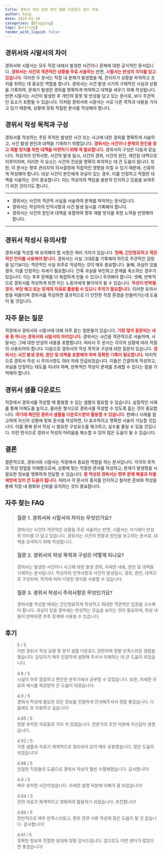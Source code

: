 ```yaml
---
title: 경위서 작성 요령 양식 샘플 다운로드 필수 자료
author: bing
date: 2025-01-30
categories: [Blogging]
tags: [writing]
render_with_liquid: false
---
```



<h2 id='경위서와 시말서의 차이'>경위서와 시말서의 차이</h2>

<p>경위서와 시말서는 모두 직장 내에서 발생한 사건이나 문제에 대한 공식적인 문서입니다. <b><span style="color: #ee2323;">경위서는 사건의 객관적인 상황을 주로 서술하는</span></b> 반면, <b><span style="color: #ee2323;">시말서는 반성의 의미를 담고 있습니다.</span></b> 이러한 두 문서는 직장 내 문제가 발생했을 때, 관리자가 상황을 파악하고 조치를 취하는 데 중요한 역할을 합니다. 경위서는 사건 발생 시기의 구체적인 사실과 상황을 기록하여, 문제가 발생한 경위를 명확하게 파악하고 대책을 세우기 위해 작성됩니다. 반면 시말서는 사건이 발생한 후 개인의 잘못 및 반성을 담고 있는 문서로, 보다 주관적인 요소가 포함될 수 있습니다. 이처럼 경위서와 시말서는 서로 다른 목적과 내용을 가지고 있기 때문에, 상황에 맞춰 적절한 문서를 작성해야 합니다.</p>

<h2 id='경위서 작성 목적과 구성'>경위서 작성 목적과 구성</h2>

<p>경위서를 작성하는 주된 목적은 발생한 사건 또는 사고에 대한 경위를 명확하게 서술하고, 사건 발생 원인과 대책을 기재하기 위함입니다. <b><span style="color: #ee2323;">경위서는 사건이나 문제의 원인을 찾고 재발 방지를 위한 대책을 마련하기 위해 꼭 필요합니다.</span></b> 경위서의 구성은 다음과 같습니다. 작성자의 인적사항, 사건의 발생 일시, 사건의 경위, 사건의 원인, 제안된 대책으로 이루어지며, 이러한 각 요소는 사건의 진상을 명확히 파악하는 데 큰 도움이 됩니다. 또한, 이 문서는 향후 관리자의 의사결정에 직접적인 영향을 미칠 수 있기 때문에, 신중하게 작성해야 합니다. 대상 사건이 본인에게 과실이 있는 경우, 이를 인정하고 적절한 대책을 서술하는 것이 중요합니다. 이는 작성자의 책임을 충분히 인지하고 있음을 보여주기 위한 것이기도 합니다.</p>

<hr />

<ul>
    <li>경위서는 사건의 객관적 사실을 서술하여 문제를 파악하는 문서입니다.</li>
    <li>경위서는 작성자의 인적사항과 사건 발생 일시를 기록해야 합니다.</li>
    <li>경위서는 사건의 원인과 대책을 포함하여 향후 재발 방지를 위한 노력을 반영해야 합니다.</li>
</ul>

<hr />

<h2 id='경위서 작성시 유의사항'>경위서 작성시 유의사항</h2>

<p>경위서를 작성할 때 유의해야 할 사항은 여러 가지가 있습니다. <b><span style="color: #ee2323;">첫째, 간단명료하고 객관적인 언어를 사용해야 합니다.</span></b> 경위서는 사실 그대로를 기록해야 하므로 주관적인 감정을 담기보다는 객관적인 사실 위주로 작성하는 것이 매우 중요합니다. 둘째, 과실이 있을 경우, 이를 인정하는 자세가 필요합니다. 간혹 과실을 부인하고 문제를 축소하는 경우가 있습니다. 이는 추후 문제를 더 복잡하게 만들 수 있으니 주의해야 합니다. 셋째, 반복적으로 경위서를 작성하게 되면 이는 노동자에게 불이익이 될 수 있습니다. <b><span style="color: #ee2323;">작성이 반복될 경우, 부당 해고 또는 징계의 자료로 활용될 수 있으니 주의가 필요합니다.</span></b> 이러한 유의사항을 떠올리며 경위서를 작성하면 결과적으로 더 안전한 직장 환경을 만들어가는데 도움이 될 것입니다.</p>

<h2 id='자주 묻는 질문'>자주 묻는 질문</h2>

<p>직장에서 경위서와 시말서에 대해 자주 묻는 질문들이 있습니다. <b><span style="color: #ee2323;">가장 많이 질문되는 내용 중 하나는 경위서와 시말서의 차이입니다.</span></b> 경위서는 사건을 객관적으로 서술하며, 시말서는 그에 대한 반성의 내용을 포함합니다. 따라서 두 문서는 각각의 상황에 따라 적절히 사용되어야 합니다. 다음으로 경위서의 작성 목적과 구성에 대한 질문이 있습니다. <b><span style="color: #ee2323;">경위서는 사건 발생 경위, 원인 및 대책을 포함해야 하며 정확한 기록이 필요합니다.</span></b> 마지막으로 경위서 작성 시 주의사항도 여러 차례 언급되었습니다. 이들은 간결하게 작성하고, 과실을 인정하는 태도를 지녀야 하며, 반복적인 작성이 문제를 초래할 수 있다는 점을 기억해야 합니다.</p>

<h2 id='경위서 샘플 다운로드'>경위서 샘플 다운로드</h2>

<p>직장에서 경위서를 작성할 때 활용할 수 있는 샘플이 필요할 수 있습니다. 실질적인 사례를 통해 이해도를 높이고, 올바른 형식으로 경위서를 작성할 수 있도록 돕는 것이 중요합니다. <b><span style="color: #ee2323;">여기에 제안된 경위서 샘플을 다운로드받아 활용할 수 있습니다.</span></b> 판례나 사례를 참고하여 자신의 상황에 맞춰 문서를 작성하면, 더 효과적이고 명확한 서술이 가능할 것입니다. 이를 통해 문서 작성 시 필요한 구성요소를 체크하고, 실수를 줄일 수 있을 것입니다. 이런 방식으로 경위서 작성의 어려움을 해소할 수 있어 많은 도움이 될 수 있습니다.</p>

<h2 id='결론'>결론</h2>

<p>결론적으로, 경위서와 시말서는 직장에서 중요한 역할을 하는 문서입니다. 각각의 목적과 작성 방법을 이해함으로써, 상황에 맞는 적절한 문서를 작성하고, 문제가 발생했을 시 필요한 정보를 명확하게 전달할 수 있습니다. <b><span style="color: #ee2323;">잘 작성된 경위서는 향후 문제 해결과 처벌 예방에 있어 큰 도움이 됩니다.</span></b> 따라서 각 문서의 중지를 인지하고 철저한 준비와 작성을 통해 직장 내 평화와 신뢰를 유지하는 것이 중요합니다.</p>


<h2 id='자주_찾는_FAQ'>자주 찾는 FAQ</h2>
<div itemscope="" itemtype="https://schema.org/FAQPage"> 
<blockquote> 
<div itemscope="" itemprop="mainEntity" itemtype="https://schema.org/Question"> 
<h3 itemprop="name">질문 1. 경위서와 시말서의 차이는 무엇인가요?</h3> 
<div itemscope="" itemprop="acceptedAnswer" itemtype="https://schema.org/Answer"> 
<span itemprop="text"> 
<p>경위서는 사건의 객관적인 상황을 주로 서술하는 반면, 시말서는 거기에다 반성의 의미를 더 담고 있습니다. 경위서는 사건의 현황과 원인을 보고하는 문서로, 대책을 모색하기 위해 작성됩니다.</p> 
</span> 
</div> 
</div> 

<div itemscope="" itemprop="mainEntity" itemtype="https://schema.org/Question"> 
<h3 itemprop="name">질문 2. 경위서의 작성 목적과 구성은 어떻게 되나요?</h3> 
<div itemscope="" itemprop="acceptedAnswer" itemtype="https://schema.org/Answer"> 
<span itemprop="text"> 
<p>경위서는 발생한 사건이나 사고에 대한 발생 경위, 자세한 내용, 원인 및 대책을 기재하는 문서입니다. 작성자의 인적사항과 사건의 발생일시, 경위, 원인, 대책으로 구성되며, 목적에 따라 다양한 양식을 사용할 수 있습니다.</p> 
</span> 
</div> 
</div> 

<div itemscope="" itemprop="mainEntity" itemtype="https://schema.org/Question"> 
<h3 itemprop="name">질문 3. 경위서 작성시 주의사항은 무엇인가요?</h3> 
<div itemscope="" itemprop="acceptedAnswer" itemtype="https://schema.org/Answer"> 
<span itemprop="text"> 
<p>경위서를 작성할 때에는 간단명료하게 작성하고 최대한 객관적인 입장을 고수해야 합니다. 과실이 있을 경우에는 반성하는 모습을 보이는 것이 필요하며, 작성 내용이 반복되면 추후 징계에 사용될 수 있습니다.</p> 
</span> 
</div> 
</div> 

</blockquote> 
</div>
<h2 id='후기'>후기</h2>
<div itemscope itemtype="https://schema.org/Product">
  <blockquote>
  <div itemprop="review" itemscope itemtype="https://schema.org/Review">
      <div itemprop="reviewRating" itemscope itemtype="https://schema.org/Rating"> <span itemprop="ratingValue">5</span> / <span itemprop="bestRating">5</span> </div>
      <span itemprop="reviewBody">이번 경위서 작성 요령 및 양식 샘플 다운로드 관련하여 정말 만족스러운 경험을 했습니다. 담당자가 매우 친절하게 설명해 주셔서 이해하는 데 큰 도움이 되었습니다.</span>
  </div>
  <br>
  <div itemprop="review" itemscope itemtype="https://schema.org/Review">
      <div itemprop="reviewRating" itemscope itemtype="https://schema.org/Rating"> <span itemprop="ratingValue">4.8</span> / <span itemprop="bestRating">5</span> </div>
      <span itemprop="reviewBody">시설이 아주 깔끔하고 편안한 분위기에서 공부할 수 있었습니다. 또한, 자세한 자료와 예시를 제공받아 큰 도움이 되었습니다.</span>
  </div>
  <br>
  <div itemprop="review" itemscope itemtype="https://schema.org/Review">
      <div itemprop="reviewRating" itemscope itemtype="https://schema.org/Rating"> <span itemprop="ratingValue">4.9</span> / <span itemprop="bestRating">5</span> </div>
      <span itemprop="reviewBody">경위서 작성에 필요한 모든 정보를 친절하게 안내해주셔서 정말 좋았습니다. 다음에도 또 이용하고 싶습니다!</span>
  </div>
  <br>
  <div itemprop="review" itemscope itemtype="https://schema.org/Review">
      <div itemprop="reviewRating" itemscope itemtype="https://schema.org/Rating"> <span itemprop="ratingValue">4.85</span> / <span itemprop="bestRating">5</span> </div>
      <span itemprop="reviewBody">정말 유익한 자료들로 가득 차 있었습니다. 전문가의 조언 덕분에 자신감이 생겼습니다.</span>
  </div>
  <br>
  <div itemprop="review" itemscope itemtype="https://schema.org/Review">
      <div itemprop="reviewRating" itemscope itemtype="https://schema.org/Rating"> <span itemprop="ratingValue">4.92</span> / <span itemprop="bestRating">5</span> </div>
      <span itemprop="reviewBody">각종 샘플과 자료가 체계적으로 정리되어 있어 매우 유용했습니다. 많은 도움이 되었습니다!</span>
  </div>
  <br>
  <div itemprop="review" itemscope itemtype="https://schema.org/Review">
      <div itemprop="reviewRating" itemscope itemtype="https://schema.org/Rating"> <span itemprop="ratingValue">4.88</span> / <span itemprop="bestRating">5</span> </div>
      <span itemprop="reviewBody">친절한 직원들의 도움으로 경위서 작성이 훨씬 수월해졌습니다. 감사합니다!</span>
  </div>
  <br>
  <div itemprop="review" itemscope itemtype="https://schema.org/Review">
      <div itemprop="reviewRating" itemscope itemtype="https://schema.org/Rating"> <span itemprop="ratingValue">4.9</span> / <span itemprop="bestRating">5</span> </div>
      <span itemprop="reviewBody">매우 유익한 시간이었습니다. 자세한 설명 덕분에 이해가 잘 되었습니다!</span>
  </div>
  <br>
  <div itemprop="review" itemscope itemtype="https://schema.org/Review">
      <div itemprop="reviewRating" itemscope itemtype="https://schema.org/Rating"> <span itemprop="ratingValue">4.94</span> / <span itemprop="bestRating">5</span> </div>
      <span itemprop="reviewBody">관련 자료가 체계적이고 명확하여 활용하기 쉬웠습니다. 추천합니다!</span>
  </div>
  <br>
  <div itemprop="review" itemscope itemtype="https://schema.org/Review">
      <div itemprop="reviewRating" itemscope itemtype="https://schema.org/Rating"> <span itemprop="ratingValue">4.86</span> / <span itemprop="bestRating">5</span> </div>
      <span itemprop="reviewBody">전반적으로 매우 만족스러웠고, 향후 관련 서류 작성에 많은 도움이 될 것 같습니다. 감사합니다!</span>
  </div>
  <br>
  <div itemprop="review" itemscope itemtype="https://schema.org/Review">
      <div itemprop="reviewRating" itemscope itemtype="https://schema.org/Rating"> <span itemprop="ratingValue">4.91</span> / <span itemprop="bestRating">5</span> </div>
      <span itemprop="reviewBody">정확한 정보와 친절한 응대에 정말 감사드립니다. 앞으로도 이런 센터가 많았으면 좋겠습니다!</span>
  </div>
  </blockquote>
</div>
